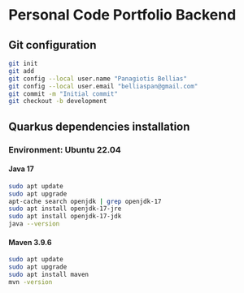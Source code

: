 # Personal Code Portfolio Backend

## Git configuration
```bash
git init
git add
git config --local user.name "Panagiotis Bellias"
git config --local user.email "belliaspan@gmail.com"
git commit -m "Initial commit"
git checkout -b development
```

## Quarkus dependencies installation

### Environment: Ubuntu 22.04

#### Java 17

```bash
sudo apt update
sudo apt upgrade
apt-cache search openjdk | grep openjdk-17
sudo apt install openjdk-17-jre
sudo apt install openjdk-17-jdk
java --version
```

#### Maven 3.9.6

```bash
sudo apt update
sudo apt upgrade
sudo apt install maven
mvn -version
```
